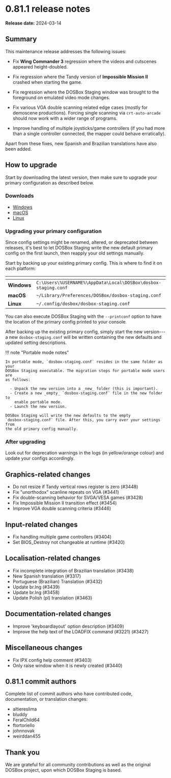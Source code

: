 # 0.81.1 release notes

**Release date:** 2024-03-14

## Summary

This maintenance release addresses the following issues:

- Fix **Wing Commander 3** regression where the videos and cutscenes appeared
  height-doubled.

- Fix regression where the Tandy version of **Impossible Mission II** crashed
  when starting the game.

- Fix regression where the DOSBox Staging window was brought to the foreground
  on emulated video mode changes.

- Fix various VGA double scanning related edge cases (mostly for demoscene
  productions). Forcing single scanning via `crt-auto-arcade` should now work
  with a wider range of programs.

- Improve handling of multiple joysticks/game controllers (if you had more
  than a single controller connected, the mapper could behave erratically).

Apart from these fixes, new Spanish and Brazilian translations have also been
added.


## How to upgrade

Start by downloading the latest version, then make sure to upgrade your
primary configuration as described below.

### Downloads

<div class="compact" markdown>

- [Windows](../windows.md)
- [macOS](../macos.md)
- [Linux](../linux.md)

</div>


### Upgrading your primary configuration

Since config settings might be renamed, altered, or deprecated between
releases, it's best to let DOSBox Staging write the new default primary config
on the first launch, then reapply your old settings manually.

Start by backing up your existing primary config. This is where to find
it on each platform:

<div class="compact" markdown>

| <!-- --> | <!-- -->
|----------|----------
| **Windows**  | `C:\Users\%USERNAME%\AppData\Local\DOSBox\dosbox-staging.conf`
| **macOS**    | `~/Library/Preferences/DOSBox/dosbox-staging.conf`
| **Linux**    | `~/.config/dosbox/dosbox-staging.conf`

</div>

You can also execute DOSBox Staging with the `--printconf` option to have the
location of the primary config printed to your console.

After backing up the existing primary config, simply start the new version---a
new `dosbox-staging.conf` will be written containing the new defaults and
updated setting descriptions.

!!! note "Portable mode notes"

    In portable mode, `dosbox-staging.conf` resides in the same folder as your
    DOSBox Staging executable. The migration steps for portable mode users are
    as follows:

      - Unpack the new version into a _new_ folder (this is important).
      - Create a new _empty_ `dosbox-staging.conf` file in the new folder to
        enable portable mode.
      - Launch the new version.

    DOSBox Staging will write the new defaults to the empty
    `dosbox-staging.conf` file. After this, you carry over your settings from
    the old primary config manually.

### After upgrading

Look out for deprecation warnings in the logs (in yellow/orange colour) and
update your configs accordingly.


## Graphics-related changes

<div class="compact" markdown>

  - Do not resize if Tandy vertical rows register is zero (#3448)
  - Fix "unorthodox" scanline repeats on VGA (#3441)
  - Fix double-scanning behavior for SVGA/VESA games (#3428)
  - Fix Impossible Mission II transition effect (#3454)
  - Improve VGA double scanning criteria (#3446)

</div>


## Input-related changes

<div class="compact" markdown>

  - Fix handling multiple game controllers (#3404)
  - Set BIOS_Destroy not changeable at runtime (#3420)

</div>


## Localisation-related changes

<div class="compact" markdown>

  - Fix incomplete integration of Brazilian translation (#3438)
  - New Spanish translation (#3317)
  - Portuguese (Brazilian) Translation (#3432)
  - Update br.lng (#3439)
  - Update br.lng (#3458)
  - Update Polish (pl) translation (#3463)

</div>


## Documentation-related changes

<div class="compact" markdown>

  - Improve 'keyboardlayout' option description (#3409)
  - Improve the help text of the LOADFIX command (#3221) (#3427)

</div>


## Miscellaneous changes

<div class="compact" markdown>

  - Fix IPX config help comment (#3403)
  - Only raise window when it is newly created (#3440)

</div>


## 0.81.1 commit authors

Complete list of commit authors who have contributed code, documentation, or
translation changes:

<div class="compact" markdown>

  - altiereslima
  - bluddy
  - FeralChild64
  - ftortoriello
  - johnnovak
  - weirddan455

</div>


## Thank you

We are grateful for all community contributions as well as the original DOSBox
project, upon which DOSBox Staging is based.

